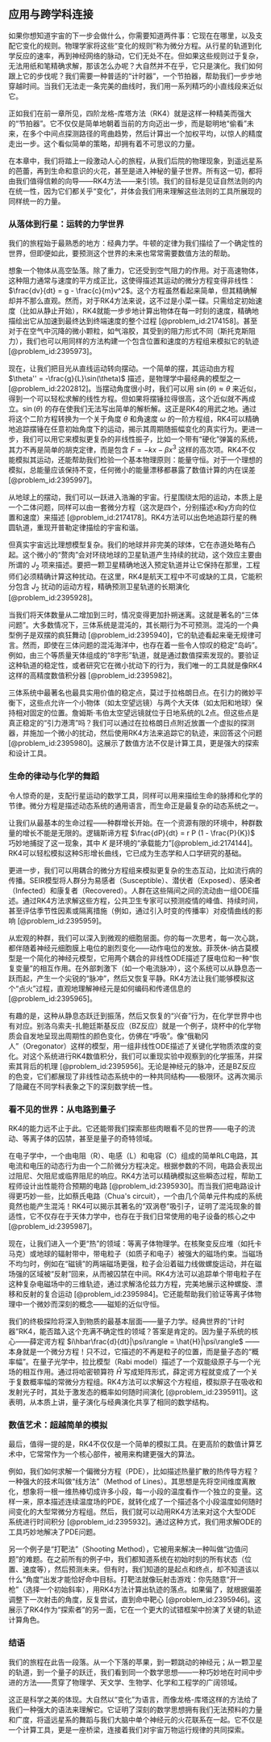 ## 应用与跨学科连接

如果你想知道宇宙的下一步会做什么，你需要知道两件事：它现在在哪里，以及支配它变化的规则。物理学家将这些“变化的规则”称为微分方程。从行星的轨道到化学反应的速率，再到神经网络的脉动，它们无处不在。但如果这些规则过于复杂，无法用纸和笔精确求解，那该怎么办呢？大自然并不在乎，它只是演化。我们如何跟上它的步伐呢？我们需要一种普适的“计时器”，一个节拍器，帮助我们一步步地穿越时间。当我们无法走一条完美的曲线时，我们用一系列精巧的小直线段来近似它。

正如我们在前一章所见，四阶龙格-库塔方法（RK4）就是这样一种精美而强大的“节拍器”。它不仅仅是简单地朝着当前的方向迈出一步，而是聪明地“偷看”未来，在多个中间点探测路径的弯曲趋势，然后计算出一个加权平均，以惊人的精度走出一步。这个看似简单的策略，却拥有着不可思议的力量。

在本章中，我们将踏上一段激动人心的旅程，从我们后院的物理现象，到遥远星系的芭蕾，再到生命和意识的火花，甚至是进入神秘的量子世界。所有这一切，都将由我们值得信赖的向导——RK4方法——来引领。我们的目标是见证自然法则的内在统一性，因为它们都关乎“变化”，并体会我们用来理解这些法则的工具所展现的同样统一的力量。

### 从落体到行星：运转的力学世界

我们的旅程始于最熟悉的地方：经典力学。牛顿的定律为我们描绘了一个确定性的世界，但即便如此，要预测这个世界的未来也常常需要数值方法的帮助。

想象一个物体从高空坠落。除了重力，它还受到空气阻力的作用。对于高速物体，这种阻力通常与速度的平方成正比，这使得描述其运动的微分方程变得非线性：$\frac{dv}{dt} = g - \frac{c}{m}v^2$。这个方程虽然看起来简单，但其精确解却并不那么直观。然而，对于RK4方法来说，这不过是小菜一碟。只需给定初始速度（比如从静止开始），RK4就能一步步地计算出物体在每一时刻的速度，精确地描绘出它从加速到最终达到终端速度的整个过程 [@problem_id:2174158]。甚至对于在空气中沉降的微小颗粒，如气溶胶，其受到的阻力形式不同（斯托克斯阻力），我们也可以用同样的方法构建一个包含位置和速度的方程组来模拟它的轨迹 [@problem_id:2395973]。

现在，让我们把目光从直线运动转向摆动。一个简单的摆，其运动由方程 $\theta'' = -\frac{g}{L}\sin(\theta)$ 描述，是物理学中最经典的模型之一 [@problem_id:2202812]。当摆动角度很小时，我们可以用 $\sin(\theta) \approx \theta$ 来近似，得到一个可以轻松求解的线性方程。但如果将摆锤拉得很高，这个近似就不再成立。$\sin(\theta)$ 的存在使我们无法写出简单的解析解。这正是RK4的用武之地。通过将这个二阶方程转换为一个关于角度 $\theta$ 和角速度 $\omega$ 的一阶方程组，RK4可以精确地追踪摆锤在任意初始角度下的运动，揭示其周期随振幅变化的真实行为。更进一步，我们可以用它来模拟更复杂的非线性振子，比如一个带有“硬化”弹簧的系统，其力不再是简单的胡克定律，而是包含 $F = -k x - \beta x^3$ 这样的高次项。RK4不仅能模拟其运动，还能帮助我们检验一个基本物理原则：能量守恒。对于一个理想的模拟，总能量应该保持不变，任何微小的能量漂移都暴露了数值计算的内在误差 [@problem_id:2395997]。

从地球上的摆动，我们可以一跃进入浩瀚的宇宙。行星围绕太阳的运动，本质上是一个二体问题，同样可以由一套微分方程（这次是四个，分别描述x和y方向的位置和速度）来描述 [@problem_id:2174178]。RK4方法可以出色地追踪行星的椭圆轨道，重现开普勒定律描绘的宇宙和谐。

但真实宇宙远比理想模型复杂。我们的地球并非完美的球体，它在赤道处略有凸起。这个微小的“赘肉”会对环绕地球的卫星轨道产生持续的扰动，这个效应主要由所谓的 $J_2$ 项来描述。要把一颗卫星精确地送入预定轨道并让它保持在那里，工程师们必须精确计算这种扰动。在这里，RK4是航天工程中不可或缺的工具，它能积分包含 $J_2$ 扰动的运动方程，精确预测卫星轨道的长期演化 [@problem_id:2395928]。

当我们将天体数量从二增加到三时，情况变得更加扑朔迷离。这就是著名的“三体问题”。大多数情况下，三体系统是混沌的，其长期行为不可预测。混沌的一个典型例子是双摆的疯狂舞动 [@problem_id:2395940]，它的轨迹看起来毫无规律可言。然而，即使在三体问题的混沌海洋中，也存在着一些令人惊叹的稳定“岛屿”。例如，由三个等质量天体组成的“8字形”轨道，就是通过数值探索发现的。要验证这种轨道的稳定性，或者研究它在微小扰动下的行为，我们唯一的工具就是像RK4这样的高精度数值积分器 [@problem_id:2395982]。

三体系统中最著名也最具实用价值的稳定点，莫过于拉格朗日点。在引力的微妙平衡下，这些点允许一个小物体（如太空望远镜）与两个大天体（如太阳和地球）保持相对固定的位置。詹姆斯·韦伯太空望远镜就位于日地系统的L2点。但这些点是真正稳定的“引力港湾”吗？我们可以通过在拉格朗日点附近放置一个虚拟的探测器，并施加一个微小的扰动，然后使用RK4方法来追踪它的轨迹，来回答这个问题 [@problem_id:2395980]。这展示了数值方法不仅是计算工具，更是强大的探索和设计工具。

### 生命的律动与化学的舞蹈

令人惊奇的是，支配行星运动的数学工具，同样可以用来描绘生命的脉搏和化学的节律。微分方程是描述动态系统的通用语言，而生命正是最复杂的动态系统之一。

让我们从最基本的生命过程——种群增长开始。在一个资源有限的环境中，种群数量的增长不能是无限的。逻辑斯谛方程 $\frac{dP}{dt} = r P (1 - \frac{P}{K})$ 巧妙地捕捉了这一现象，其中 $K$ 是环境的“承载能力”[@problem_id:2174144]。RK4可以轻松模拟这种S形增长曲线，它已成为生态学和人口学研究的基础。

更进一步，我们可以用耦合的微分方程组来模拟更复杂的生态互动，比如流行病的传播。SEIR模型将人群分为易感者（Susceptible）、潜伏者（Exposed）、感染者（Infected）和康复者（Recovered）。人群在这些隔间之间的流动由一组ODE描述。通过RK4方法求解这些方程，公共卫生专家可以预测疫情的峰值、持续时间，甚至评估季节性因素或隔离措施（例如，通过引入时变的传播率）对疫情曲线的影响 [@problem_id:2395959]。

从宏观的种群，我们可以深入到微观的细胞层面。你的每一次思考，每一次心跳，都伴随着神经元细胞膜上电位的剧烈变化——动作电位的发放。菲茨休-纳古莫模型是一个简化的神经元模型，它用两个耦合的非线性ODE描述了膜电位和一种“恢复变量”的相互作用。在外部刺激下（如一个电流脉冲），这个系统可以从静息态一跃而起，产生一个尖锐的“脉冲”，然后又恢复平静。RK4方法让我们能够模拟这个“点火”过程，直观地理解神经元是如何编码和传递信息的 [@problem_id:2395965]。

有趣的是，这种从静息态跃迁到振荡，然后又恢复的“兴奋”行为，在化学世界中也有对应。别洛乌索夫-扎鲍廷斯基反应（BZ反应）就是一个例子，烧杯中的化学物质会自发地呈现出周期性的颜色变化，仿佛在“呼吸”。像“俄勒冈人”（Oregonator）这样的模型，用一组非线性ODE描述了关键化学物质浓度的变化。对这个系统进行RK4数值积分，我们可以重现实验中观察到的化学振荡，并探索其背后的机理 [@problem_id:2395956]。无论是神经元的脉冲，还是BZ反应的色变，它们都展现了非线性动态系统中的一种共同结构——极限环。这再次揭示了隐藏在不同学科表象之下的深刻数学统一性。

### 看不见的世界：从电路到量子

RK4的能力远不止于此。它还能带我们探索那些肉眼看不见的世界——电子的流动、等离子体的囚禁，甚至是量子的奇特领域。

在电子学中，一个由电阻（R）、电感（L）和电容（C）组成的简单RLC电路，其电流和电压的动态行为由一个二阶微分方程决定。根据参数的不同，电路会表现出过阻尼、欠阻尼或临界阻尼的响应。RK4方法可以精确模拟这些瞬态过程，帮助工程师设计出性能符合预期的电路 [@problem_id:2395930]。而当我们把电路设计得更巧妙一些，比如蔡氏电路（Chua's circuit），一个由几个简单元件构成的系统竟然也能产生混沌！RK4可以揭示其著名的“双涡卷”吸引子，证明了混沌现象的普适性，它不仅存在于天体力学中，也存在于我们日常使用的电子设备的核心之中 [@problem_id:2395987]。

现在，让我们进入一个更“热”的领域：等离子体物理学。在核聚变反应堆（如托卡马克）或地球的辐射带中，带电粒子（如质子和电子）被强大的磁场约束。当磁场不均匀时，例如在“磁镜”的两端磁场更强，粒子会沿着磁力线做螺旋运动，并在磁场强的区域被“反射”回来，从而被囚禁在中间。RK4方法可以追踪单个带电粒子在这种复杂电磁场中的三维轨迹，通过求解洛伦兹力方程，完美地展示这种螺旋、漂移和反射的复合运动 [@problem_id:2395984]。它还能帮助我们验证等离子体物理中一个微妙而深刻的概念——磁矩的近似守恒。

我们的终极探险将深入到物质的最基本层面——量子力学。经典世界的“计时器”RK4，能否踏入这个充满不确定性的领域？答案是肯定的。因为量子系统的核心——薛定谔方程 $i\hbar\frac{d}{dt}|\psi\rangle = \hat{H}|\psi\rangle$ ——本身就是一个微分方程！只不过，它描述的不再是粒子的位置，而是量子态的“概率幅”。在量子光学中，拉比模型（Rabi model）描述了一个双能级原子与一个光场的相互作用。通过将哈密顿算符 $\hat{H}$ 写成矩阵形式，薛定谔方程就变成了一个关于复数概率幅的常微分方程组。RK4方法可以求解这个方程组，模拟原子在吸收和发射光子时，其处于激发态的概率如何随时间演化 [@problem_id:2395911]。这表明，从本质上讲，量子演化与经典演化共享了相同的数学结构。

### 数值艺术：超越简单的模拟

最后，值得一提的是，RK4不仅仅是一个简单的模拟工具。在更高阶的数值计算艺术中，它常常作为一个核心部件，被用来构建更强大的算法。

例如，我们如何求解一个偏微分方程（PDE），比如描述热量扩散的热传导方程？一种强大的技术叫做“线方法”（Method of Lines）。其思想是先将空间维度离散化，想象将一根一维热棒切成许多小段，每一小段的温度看作一个独立的变量。这样一来，原本描述连续温度场的PDE，就转化成了一个描述各个小段温度如何随时间变化的大型常微分方程组。然后，我们就可以动用RK4方法来对这个大型ODE系统进行时间积分 [@problem_id:2395932]。通过这种方式，我们用求解ODE的工具巧妙地解决了PDE问题。

另一个例子是“打靶法”（Shooting Method），它被用来解决一种叫做“边值问题”的难题。在之前所有的例子中，我们都知道系统在初始时刻的所有状态（位置、速度等），然后预测未来。但有时，我们知道的是起点和终点，却不知道该以什么“角度”出发才能恰好命中目标。打靶法就像玩射击游戏：你先随意“开一枪”（选择一个初始斜率），用RK4方法计算出轨迹的落点。如果偏了，就根据偏差调整下一次射击的角度，反复尝试，直到命中靶心 [@problem_id:2395946]。这展示了RK4作为“探索者”的另一面，它在一个更大的试错框架中扮演了关键的轨迹计算角色。

### 结语

我们的旅程在此告一段落。从一个下落的苹果，到一颗跳动的神经元；从一颗卫星的轨道，到一个量子的跃迁，我们看到同一个数学思想——一种巧妙地在时间中步进的方法——贯穿了物理学、天文学、生物学、化学和工程学的广阔领域。

这正是科学之美的体现。大自然以“变化”为语言，而像龙格-库塔这样的方法给了我们一种强大的语法来理解它。它证明了深刻的数学思想拥有我们无法预料的力量和广度，将遥远星系的舞蹈与我们大脑中单个神经元的火花联系在一起。它不仅是一个计算工具，更是一座桥梁，连接着我们对宇宙万物运行规律的共同探索。